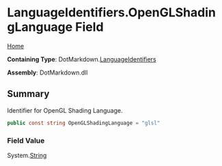 # LanguageIdentifiers\.OpenGLShadingLanguage Field

[Home](../../../README.md)

**Containing Type**: DotMarkdown\.[LanguageIdentifiers](../README.md)

**Assembly**: DotMarkdown\.dll

## Summary

Identifier for OpenGL Shading Language\.

```csharp
public const string OpenGLShadingLanguage = "glsl"
```

### Field Value

System\.[String](https://docs.microsoft.com/en-us/dotnet/api/system.string)

